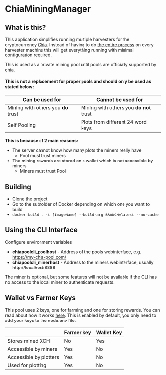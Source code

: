 # ChiaMiningManager
## What is this?
This application simplifies running multiple harvesters for the cryptocurrency [Chia](https://www.chia.net/).
Instead of having to do [the entire process](https://github.com/Chia-Network/chia-blockchain/wiki/Farming-on-many-machines) 
on every harvester machine this will get everything running with minimal configuration required.

This is used as a private mining pool until pools are officially supported by chia.

#### This is not a replacement for proper pools and should only be used as stated below:

| Can be used for                     | Cannot be used for                      |
|-------------------------------------|-----------------------------------------|
| Mining with others you **do** trust | Mining with others you **do not** trust |
| Self Pooling                        | Plots from different 24 word keys       |
           
**This is because of 2 main reasons:**
- The server cannot know how many plots the miners really have 
  - Pool must trust miners
- The mining rewards are stored on a wallet which is not accessible by miners
  - Miners must trust Pool
                 
## Building
 - Clone the project
 - Go to the subfolder of Docker depending on which one you want to build
 - `docker build . -t [ImageName] --build-arg BRANCH=latest --no-cache`

## Using the CLI Interface
Configure environment variables
  - **chiapoolcli_poolhost** - Address of the pools webinterface, e.g. https://my-chia-pool.com/
  - **chiapoolcli_minerhost** - Address to the miners webinterface, usually http://localhost:8888

The miner is optional, but some features will not be available if the CLI has no access to the local miner to authenticate requests.



## Wallet vs Farmer Keys
This pool uses 2 keys, one for farming and one for storing rewards. 
You can read about how it works [here](https://github.com/Chia-Network/chia-blockchain/wiki/Chia-Keys-Management).
This is enabled by default, you only need to add your keys to the node.env file.

|                        | Farmer key | Wallet Key |
|------------------------|------------|------------|
| Stores mined XCH       | No         | Yes        |
| Accessible by miners   | Yes        | No         |
| Accessible by plotters | Yes        | No         |
| Used for plotting      | Yes        | No         |